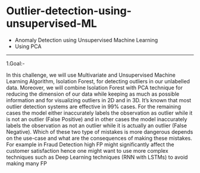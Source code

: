 # Outlier-detection-using-unsupervised-ML
- Anomaly Detection using Unsupervised Machine Learning
- Using PCA

--------------------------------------------------------------------------------------------------------------------

1.Goal:-

In this challenge, we will use Multivariate and Unsupervised Machine Learning Algorithm, Isolation
Forest, for detecting outliers in our unlabelled data. Moreover, we will combine Isolation Forest
with PCA technique for reducing the dimension of our data while keeping as much as possible
information and for visualizing outliers in 2D and in 3D.
It’s known that most outlier detection systems are effective in 99% cases. For the remaining
cases the model either inaccurately labels the observation as outlier while it is not an outlier (False
Positive) and in other cases the model inaccurately labels the observation as not an outlier while
it is actually an outlier (False Negative). Which of these two type of mistakes is more dangerous
depends on the use-case and what are the consequences of making these mistakes. For example in
Fraud Detection high FP might significantly affect the customer satisfaction hence one might want
to use more complex techniques such as Deep Learning techniques (RNN with LSTMs) to avoid
making many FP
